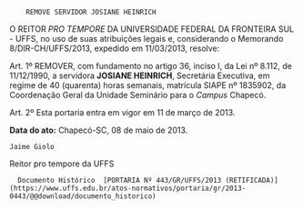         REMOVE SERVIDOR JOSIANE HEINRICH  

O REITOR *PRO TEMPORE* DA UNIVERSIDADE FEDERAL DA FRONTEIRA SUL - UFFS, no uso de suas atribuições legais e, considerando o Memorando 8/DIR-CH/UFFS/2013, expedido em 11/03/2013, resolve:

 Art. 1º REMOVER, com fundamento no artigo 36, inciso I, da Lei nº 8.112, de 11/12/1990, a servidora **JOSIANE HEINRICH**, Secretária Executiva, em regime de 40 (quarenta) horas semanais, matrícula SIAPE nº 1835902, da Coordenação Geral da Unidade Seminário para o *Campus* Chapecó.

 Art. 2º Esta portaria entra em vigor em 11 de março de 2013.

  

   **Data do ato:** Chapecó-SC, 08 de maio de 2013.   
 

    Jaime Giolo   
 Reitor pro tempore da UFFS 

      Documento Histórico  [PORTARIA Nº 443/GR/UFFS/2013 (RETIFICADA)](https://www.uffs.edu.br/atos-normativos/portaria/gr/2013-0443/@@download/documento_historico)     
      